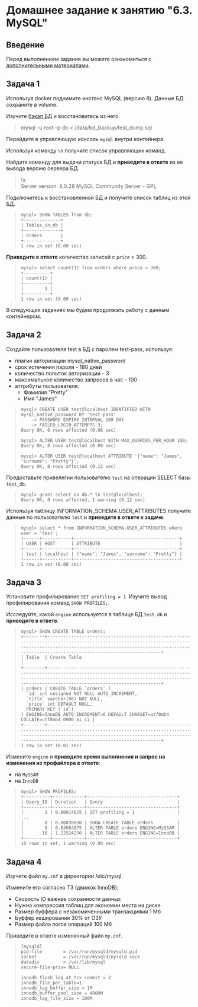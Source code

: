 # Домашнее задание к занятию "6.3. MySQL"

## Введение

Перед выполнением задания вы можете ознакомиться с 
[дополнительными материалами](https://github.com/netology-code/virt-homeworks/tree/master/additional/README.md).

## Задача 1

Используя docker поднимите инстанс MySQL (версию 8). Данные БД сохраните в volume.

Изучите [бэкап БД](https://github.com/netology-code/virt-homeworks/tree/master/06-db-03-mysql/test_data) и 
восстановитесь из него.
> mysql -u root -p db < /data/bd_backup/test_dump.sql

Перейдите в управляющую консоль `mysql` внутри контейнера.

Используя команду `\h` получите список управляющих команд.

Найдите команду для выдачи статуса БД и **приведите в ответе** из ее вывода версию сервера БД.
> \s   
> Server version:         8.0.28 MySQL Community Server - GPL

Подключитесь к восстановленной БД и получите список таблиц из этой БД.
> ```
> mysql> SHOW TABLES from db;
> +--------------+
> | Tables_in_db |
> +--------------+
> | orders       |
> +--------------+
> 1 row in set (0.00 sec)
> ```  

**Приведите в ответе** количество записей с `price` > 300.
> ```
> mysql> select count(1) from orders where price > 300;
> +----------+
> | count(1) |
> +----------+
> |        1 |
> +----------+
> 1 row in set (0.00 sec)
> ```

В следующих заданиях мы будем продолжать работу с данным контейнером.

## Задача 2

Создайте пользователя test в БД c паролем test-pass, используя:
- плагин авторизации mysql_native_password
- срок истечения пароля - 180 дней 
- количество попыток авторизации - 3 
- максимальное количество запросов в час - 100
- аттрибуты пользователя:
    - Фамилия "Pretty"
    - Имя "James"
> ```
> mysql> CREATE USER test@localhost IDENTIFIED WITH mysql_native_password BY 'test-pass'
>     -> PASSWORD EXPIRE INTERVAL 180 DAY
>     -> FAILED_LOGIN_ATTEMPTS 3;
> Query OK, 0 rows affected (0.08 sec)
> 
> mysql> ALTER USER test@localhost WITH MAX_QUERIES_PER_HOUR 100;
> Query OK, 0 rows affected (0.09 sec)
> 
> mysql> ALTER USER test@localhost ATTRIBUTE '{"name": "James", "surname": "Pretty"}';
> Query OK, 0 rows affected (0.12 sec)
> ```

Предоставьте привелегии пользователю `test` на операции SELECT базы `test_db`.
> ```
> mysql> grant select on db.* to test@localhost;
> Query OK, 0 rows affected, 1 warning (0.12 sec)
> ```

Используя таблицу INFORMATION_SCHEMA.USER_ATTRIBUTES получите данные по пользователю `test` и 
**приведите в ответе к задаче**.
> ```
> mysql> select * from INFORMATION_SCHEMA.USER_ATTRIBUTES where user = 'test';
> +------+-----------+----------------------------------------+
> | USER | HOST      | ATTRIBUTE                              |
> +------+-----------+----------------------------------------+
> | test | localhost | {"name": "James", "surname": "Pretty"} |
> +------+-----------+----------------------------------------+
> 1 row in set (0.00 sec)
> ```

## Задача 3

Установите профилирование `SET profiling = 1`.
Изучите вывод профилирования команд `SHOW PROFILES;`.

Исследуйте, какой `engine` используется в таблице БД `test_db` и **приведите в ответе**.
> ```
> mysql> SHOW CREATE TABLE orders;
> +--------+-------------------------------------------------------------------------------------------------------------------------------------------------------------------------------------------------------------------------------------------+
> | Table  | Create Table                                                                                                                                                                                                                              |
> +--------+-------------------------------------------------------------------------------------------------------------------------------------------------------------------------------------------------------------------------------------------+
> | orders | CREATE TABLE `orders` (
>   `id` int unsigned NOT NULL AUTO_INCREMENT,
>   `title` varchar(80) NOT NULL,
>   `price` int DEFAULT NULL,
>   PRIMARY KEY (`id`)
> ) ENGINE=InnoDB AUTO_INCREMENT=6 DEFAULT CHARSET=utf8mb4 COLLATE=utf8mb4_0900_ai_ci |
> +--------+-------------------------------------------------------------------------------------------------------------------------------------------------------------------------------------------------------------------------------------------+
> 1 row in set (0.01 sec)
> ```

Измените `engine` и **приведите время выполнения и запрос на изменения из профайлера в ответе**:
- на `MyISAM`
- на `InnoDB`
> ```
> mysql> SHOW PROFILES;
> +----------+------------+----------------------------------+
> | Query_ID | Duration   | Query                            |
> +----------+------------+----------------------------------+
> |        1 | 0.00014625 | SET profiling = 1                |
> ...
> |        8 | 0.00039050 | SHOW CREATE TABLE orders         |
> |        9 | 0.83084875 | ALTER TABLE orders ENGINE=MyISAM |
> |       10 | 1.22524250 | ALTER TABLE orders ENGINE=InnoDB |
> +----------+------------+----------------------------------+
> 10 rows in set, 1 warning (0.00 sec)
> ```


## Задача 4 

Изучите файл `my.cnf` в директории /etc/mysql.

Измените его согласно ТЗ (движок InnoDB):
- Скорость IO важнее сохранности данных
- Нужна компрессия таблиц для экономии места на диске
- Размер буффера с незакомиченными транзакциями 1 Мб
- Буффер кеширования 30% от ОЗУ
- Размер файла логов операций 100 Мб

Приведите в ответе измененный файл `my.cnf`.

> ```
> [mysqld]
> pid-file        = /var/run/mysqld/mysqld.pid
> socket          = /var/run/mysqld/mysqld.sock
> datadir         = /var/lib/mysql
> secure-file-priv= NULL
> 
> innodb_flush_log_at_trx_commit = 2
> innodb_file_per_table=1
> innodb_log_buffer_size = 1M
> innodb_buffer_pool_size = 4800M
> innodb_log_file_size = 100M
> ```